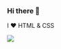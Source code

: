 ### Hi there 👋

I ❤ HTML & CSS

<img align="left" src="https://github-readme-stats.vercel.app/api/top-langs/?username=kento-yoshidu&layout=compact&theme=tokyonight" />
